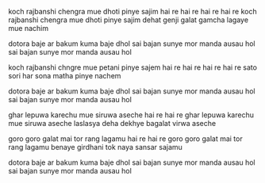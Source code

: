 koch rajbanshi chengra mue dhoti pinye sajim
hai re hai re hai re hai re
koch rajbanshi chengra mue dhoti pinye sajim
dehat genji galat gamcha lagaye mue nachim

dotora baje ar bakum kuma baje dhol
sai bajan sunye mor manda ausau hol
sai bajan sunye mor manda ausau hol

koch rajbanshi chngre mue petani pinye sajem
hai re hai re hai re hai re
sato sori har sona matha pinye nachem

dotora baje ar bakum kuma baje dhol
sai bajan sunye mor manda ausau hol
sai bajan sunye mor manda ausau hol

ghar lepuwa karechu mue siruwa aseche 
hai re hai re
ghar lepuwa karechu mue siruwa aseche
laslasya deha dekhye bagalat virwa aseche 

goro goro galat mai tor rang lagamu
hai re hai re
goro goro galat mai tor rang lagamu
benaye girdhani tok naya sansar sajamu

dotora baje ar bakum kuma baje dhol
sai bajan sunye mor manda ausau hol
sai bajan sunye mor manda ausau hol

